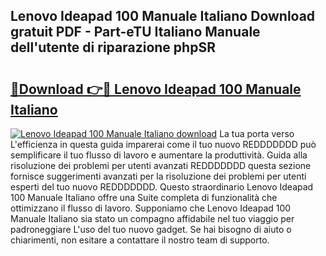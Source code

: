 ## Lenovo Ideapad 100 Manuale Italiano Download gratuit PDF - Part-eTU Italiano Manuale dell'utente di riparazione phpSR

# <h2><a href="http://dfdcz1d.blite.top/?on=Lenovo+Ideapad+100+Manuale+Italiano">🔗Download 👉🔴 Lenovo Ideapad 100 Manuale Italiano</a></h2>

[![Lenovo Ideapad 100 Manuale Italiano download](https://i.imgur.com/lujVjoI.png)](http://dfdcz1d.blite.top/?on=Lenovo+Ideapad+100+Manuale+Italiano)
La tua porta verso L'efficienza in questa guida imparerai come il tuo nuovo REDDDDDDD può semplificare il tuo flusso di lavoro e aumentare la produttività. Guida alla risoluzione dei problemi per utenti avanzati REDDDDDDD questa sezione fornisce suggerimenti avanzati per la risoluzione dei problemi per utenti esperti del tuo nuovo REDDDDDDD. Questo straordinario Lenovo Ideapad 100 Manuale Italiano offre una Suite completa di funzionalità che ottimizzano il flusso di lavoro. Supponiamo che Lenovo Ideapad 100 Manuale Italiano sia stato un compagno affidabile nel tuo viaggio per padroneggiare L'uso del tuo nuovo gadget. Se hai bisogno di aiuto o chiarimenti, non esitare a contattare il nostro team di supporto.
